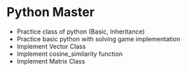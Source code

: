 # Python Master



- Practice class of python (Basic, Inheritance)
- Practice basic python with solving game implementation
- Implement Vector Class
- Implement cosine_similarity function
- Implement Matrix Class


